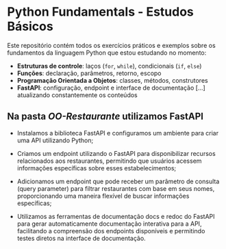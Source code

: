 # Python Fundamentals - Estudos Básicos

Este repositório contém todos os exercícios práticos e exemplos sobre os fundamentos da linguagem Python que estou estudando no momento:

- **Estruturas de controle**: laços (`for`, `while`), condicionais (`if`, `else`)
- **Funções**: declaração, parâmetros, retorno, escopo
- **Programação Orientada a Objetos**: classes, métodos, construtores
- **FastAPI**: configuração, endpoint e interface de documentação
[...] atualizando constantemente os conteúdos

## Na pasta *OO-Restaurante* utilizamos FastAPI

- Instalamos a biblioteca FastAPI e configuramos um ambiente para criar uma API utilizando Python;

- Criamos um endpoint utilizando o FastAPI para disponibilizar recursos relacionados aos restaurantes, permitindo que usuários acessem informações específicas sobre esses estabelecimentos;

- Adicionamos um endpoint que pode receber um parâmetro de consulta (query parameter) para filtrar restaurantes com base em seus nomes, proporcionando uma maneira flexível de buscar informações específicas;

- Utilizamos as ferramentas de documentação docs e redoc do FastAPI para gerar automaticamente documentação interativa para a API, facilitando a compreensão dos endpoints disponíveis e permitindo testes diretos na interface de documentação.

